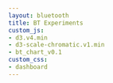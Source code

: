 ```yaml
---
layout: bluetooth
title: BT Experiments
custom_js:
- d3.v4.min
- d3-scale-chromatic.v1.min
- bt_chart_v0.1
custom_css:
- dashboard
---
```



